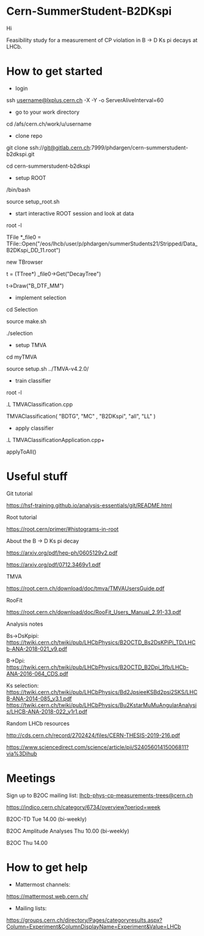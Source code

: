 # Cern-SummerStudent-B2DKspi

Hi

Feasibility study for a measurement of CP violation in B -> D Ks pi decays at LHCb.

# How to get started

- login

ssh username@lxplus.cern.ch -X -Y -o ServerAliveInterval=60

- go to your work directory

cd /afs/cern.ch/work/u/username

- clone repo

git clone ssh://git@gitlab.cern.ch:7999/phdargen/cern-summerstudent-b2dkspi.git

cd cern-summerstudent-b2dkspi

- setup ROOT

/bin/bash

source setup_root.sh

- start interactive ROOT session and look at data

root -l

TFile *_file0 = TFile::Open("/eos/lhcb/user/p/phdargen/summerStudents21/Stripped/Data_B2DKspi_DD_11.root")

new TBrowser

t = (TTree*) _file0->Get("DecayTree")

t->Draw("B_DTF_MM")

- implement selection

cd Selection

source make.sh

./selection

- setup TMVA

cd myTMVA

source setup.sh ../TMVA-v4.2.0/

- train classifier

root -l

.L TMVAClassification.cpp

TMVAClassification( "BDTG", "MC" , "B2DKspi", "all",  "LL" )

- apply classifier

.L TMVAClassificationApplication.cpp+

applyToAll()

# Useful stuff

Git tutorial

https://hsf-training.github.io/analysis-essentials/git/README.html

Root tutorial

https://root.cern/primer/#histograms-in-root

About the B -> D Ks pi decay

https://arxiv.org/pdf/hep-ph/0605129v2.pdf

https://arxiv.org/pdf/0712.3469v1.pdf

TMVA

https://root.cern.ch/download/doc/tmva/TMVAUsersGuide.pdf

RooFit

https://root.cern.ch/download/doc/RooFit_Users_Manual_2.91-33.pdf

Analysis notes

Bs->DsKpipi:
https://twiki.cern.ch/twiki/pub/LHCbPhysics/B2OCTD_Bs2DsKPiPi_TD/LHCb-ANA-2018-021_v9.pdf

B->Dpi:
https://twiki.cern.ch/twiki/pub/LHCbPhysics/B2OCTD_B2Dpi_3fb/LHCb-ANA-2016-064_CDS.pdf

Ks selection:
https://twiki.cern.ch/twiki/pub/LHCbPhysics/Bd2JpsieeKSBd2psi2SKS/LHCB-ANA-2014-085_v3.1.pdf
https://twiki.cern.ch/twiki/pub/LHCbPhysics/Bu2KstarMuMuAngularAnalysis/LHCB-ANA-2018-022_v1r1.pdf

Random LHCb resources 

http://cds.cern.ch/record/2702424/files/CERN-THESIS-2019-216.pdf

https://www.sciencedirect.com/science/article/pii/S2405601415006811?via%3Dihub

# Meetings

Sign up to B2OC mailing list:  lhcb-phys-cp-measurements-trees@cern.ch

https://indico.cern.ch/category/6734/overview?period=week

B2OC-TD Tue 14.00 (bi-weekly)

B2OC Amplitude Analyses Thu 10.00 (bi-weekly)

B2OC Thu 14.00

# How to get help

- Mattermost channels:

https://mattermost.web.cern.ch/

- Mailing lists: 

https://groups.cern.ch/directory/Pages/categoryresults.aspx?Column=Experiment&ColumnDisplayName=Experiment&Value=LHCb
